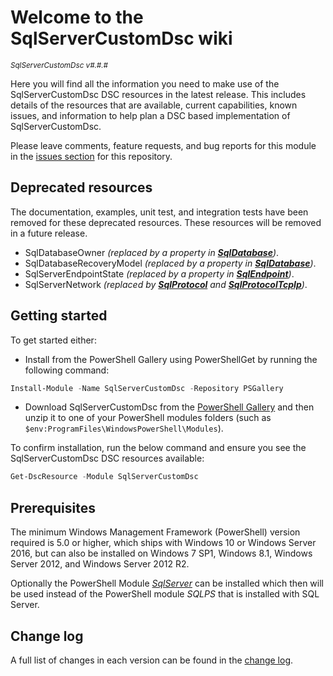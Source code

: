 # Welcome to the SqlServerCustomDsc wiki

<sup>*SqlServerCustomDsc v#.#.#*</sup>

Here you will find all the information you need to make use of the SqlServerCustomDsc
DSC resources in the latest release. This includes details of the resources
that are available, current capabilities, known issues, and information to
help plan a DSC based implementation of SqlServerCustomDsc.

Please leave comments, feature requests, and bug reports for this module in
the [issues section](https://github.com/dsccommunity/SqlServerCustomDsc/issues)
for this repository.

## Deprecated resources

The documentation, examples, unit test, and integration tests have been removed
for these deprecated resources. These resources will be removed
in a future release.

- SqlDatabaseOwner _(replaced by a property in [**SqlDatabase**](sqldatabase))_.
- SqlDatabaseRecoveryModel _(replaced by a property in [**SqlDatabase**](sqldatabase))_.
- SqlServerEndpointState _(replaced by a property in [**SqlEndpoint**](sqlendpoint))_.
- SqlServerNetwork _(replaced by [**SqlProtocol**](sqlprotocol) and_
  _[**SqlProtocolTcpIp**](sqlprotocoltcpip))_.

## Getting started

To get started either:

- Install from the PowerShell Gallery using PowerShellGet by running the
  following command:

```powershell
Install-Module -Name SqlServerCustomDsc -Repository PSGallery
```

- Download SqlServerCustomDsc from the [PowerShell Gallery](https://www.powershellgallery.com/packages/SqlServerCustomDsc)
  and then unzip it to one of your PowerShell modules folders (such as
  `$env:ProgramFiles\WindowsPowerShell\Modules`).

To confirm installation, run the below command and ensure you see the SqlServerCustomDsc
DSC resources available:

```powershell
Get-DscResource -Module SqlServerCustomDsc
```

## Prerequisites

The minimum Windows Management Framework (PowerShell) version required is 5.0
or higher, which ships with Windows 10 or Windows Server 2016,
but can also be installed on Windows 7 SP1, Windows 8.1, Windows Server 2012,
and Windows Server 2012 R2.

Optionally the PowerShell Module [_SqlServer_](https://www.powershellgallery.com/packages/SqlServer)
can be installed which then will be used instead of the PowerShell module
_SQLPS_ that is installed with SQL Server.

## Change log

A full list of changes in each version can be found in the [change log](https://github.com/dsccommunity/SqlServerCustomDsc/blob/master/CHANGELOG.md).

